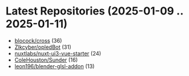 # Latest Repositories (2025-01-09 .. 2025-01-11)

- [blocock/cross](https://github.com/blocock/cross) (36)
- [Zlkcyber/opledBot](https://github.com/Zlkcyber/opledBot) (31)
- [nuxtlabs/nuxt-ui3-vue-starter](https://github.com/nuxtlabs/nuxt-ui3-vue-starter) (24)
- [ColeHouston/Sunder](https://github.com/ColeHouston/Sunder) (16)
- [leon196/blender-glsl-addon](https://github.com/leon196/blender-glsl-addon) (13)
